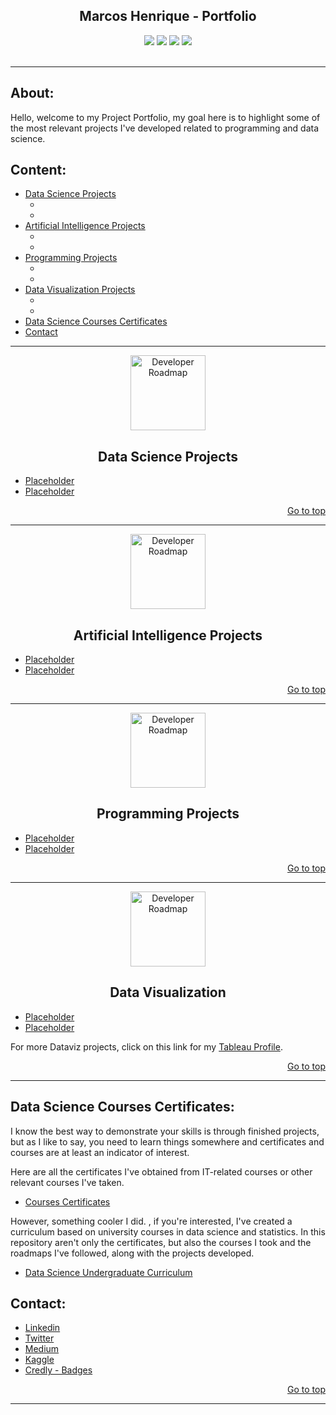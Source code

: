   <h2 align="center">Marcos Henrique - Portfolio</h2>
 <div align="center"> 
  <a href="https://twitter.com/marcoshsq" target="_blank"><img src="https://img.shields.io/badge/Twitter-1DA1F2?style=for-the-badge&logo=twitter&logoColor=white" target="_blank"></a>
  <a href="https://www.linkedin.com/in/marcoshsq/" target="_blank"><img src="https://img.shields.io/badge/-LinkedIn-%230077B5?style=for-the-badge&logo=linkedin&logoColor=white" target="_blank"></a> 
  <a href="https://medium.com/@marcoshsq" target="_blank"><img src="https://img.shields.io/badge/Medium-12100E?style=for-the-badge&logo=medium&logoColor=white" target="_blank"></a> 
  <a href="https://www.kaggle.com/marcoshsq" target="_blank"><img src="https://img.shields.io/badge/Kaggle-20BEFF?style=for-the-badge&logo=Kaggle&logoColor=white" target="_blank"></a>
</div>
<br>

---

<h2 align="left">About:</h2>

Hello, welcome to my Project Portfolio, my goal here is to highlight some of the most relevant projects I've developed related to programming and data science.

<h2 align="left">Content:</h2>

- [Data Science Projects](https://github.com/marcoshsq/Marcos_Henrique_Portfolio#data-science-projects)
  + []()
  + []()
- [Artificial Intelligence Projects](https://github.com/marcoshsq/Marcos_Henrique_Portfolio#artificial-intelligence-projects)
  + []()
  + []()
- [Programming Projects](https://github.com/marcoshsq/Marcos_Henrique_Portfolio#programming-projects)
  + []()
  + []()
- [Data Visualization Projects](https://github.com/marcoshsq/Marcos_Henrique_Portfolio#data-visualization)
  + []()
  + []()
- [Data Science Courses Certificates](https://github.com/marcoshsq/Marcos_Henrique_Portfolio#data-science-courses-certificates)
- [Contact](https://github.com/marcoshsq/Marcos_Henrique_Portfolio#contact)

---

<p align="center">
  <a href="https://github.com/marcoshsq/Marcos_Henrique_Portfolio">
    <img src="https://mohdsaberi.net/img/icon/ds.png" alt="Developer Roadmap" width="120" height="120">
  </a>
</p>
  <h2 align="center">Data Science Projects</h2>

- [Placeholder]()
- [Placeholder]()

<div align="right">
  
[Go to top](https://github.com/marcoshsq/Marcos_Henrique_Portfolio#marcos-henrique---portfolio)
 
</div>

---

<p align="center">
  <a href="https://github.com/marcoshsq/Marcos_Henrique_Portfolio">
    <img src="https://www.pngkey.com/png/full/96-967444_download-the-presentation-artificial-intelligence-ai-icon-png.png" alt="Developer Roadmap" width="120" height="120">
  </a>
</p>
  <h2 align="center">Artificial Intelligence Projects</h2>

- [Placeholder]()
- [Placeholder]()

<div align="right">
  
[Go to top](https://github.com/marcoshsq/Marcos_Henrique_Portfolio#marcos-henrique---portfolio)
 
</div>

---

<p align="center">
  <a href="https://github.com/marcoshsq/Marcos_Henrique_Portfolio">
    <img src="https://icon-library.com/images/programming-icon-png/programming-icon-png-6.jpg" alt="Developer Roadmap" width="120" height="120">
  </a>
</p>
  <h2 align="center">Programming Projects</h2>

- [Placeholder]()
- [Placeholder]()

<div align="right">
  
[Go to top](https://github.com/marcoshsq/Marcos_Henrique_Portfolio#marcos-henrique---portfolio)
 
</div>

---

<p align="center">
  <a href="https://github.com/marcoshsq/Marcos_Henrique_Portfolio">
    <img src="https://cdn-icons-png.flaticon.com/512/1643/1643996.png" alt="Developer Roadmap" width="120" height="120">
  </a>
</p>
  <h2 align="center">Data Visualization</h2>

- [Placeholder]()
- [Placeholder]()

For more Dataviz projects, click on this link for my [Tableau Profile](https://public.tableau.com/app/profile/marcoshsq).

<div align="right">
  
[Go to top](https://github.com/marcoshsq/Marcos_Henrique_Portfolio#marcos-henrique---portfolio)
 
</div>

---

<h2 align="left">Data Science Courses Certificates:</h2>

I know the best way to demonstrate your skills is through finished projects, but as I like to say, you need to learn things somewhere and certificates and courses are at least an indicator of interest.

Here are all the certificates I've obtained from IT-related courses or other relevant courses I've taken.

- [Courses Certificates](https://github.com/marcoshsq/Courses_Certificates)

However, something cooler I did. , if you're interested, I've created a curriculum based on university courses in data science and statistics. In this repository aren't only the certificates, but also the courses I took and the roadmaps I've followed, along with the projects developed.

- [Data Science Undergraduate Curriculum](https://github.com/marcoshsq/My_Degree_in_Data_Science)

<h2 align="left">Contact:</h2>

- [Linkedin](https://www.linkedin.com/in/marcoshsq/)
- [Twitter](https://twitter.com/marcoshsq)
- [Medium](https://medium.com/@marcoshsq)
- [Kaggle](https://www.kaggle.com/marcoshsq)
- [Credly - Badges](https://www.credly.com/users/marcoshsq)

<div align="right">
  
[Go to top](https://github.com/marcoshsq/Marcos_Henrique_Portfolio#marcos-henrique---portfolio)
 
</div>

---
